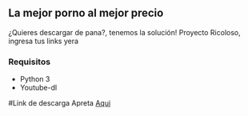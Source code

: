 ## La mejor porno al mejor precio

¿Quieres descargar de pana?, tenemos la solución!
Proyecto Ricoloso, ingresa tus links yera

### Requisitos
* Python 3
* Youtube-dl

#Link de descarga
Apreta [Aqui](https://drive.google.com/file/d/1c0NMIcP_MR3rTq0hHqQ3gszc9FnvyO_T/view?usp=sharing)
